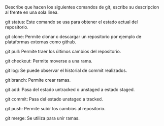 Describe que hacen los siguientes comandos de git, escribe su descripcion al frente en una sola linea.

git status: Este comando se usa para obtener el estado actual del repositorio.

git clone: Permite clonar o descargar un repositorio por ejemplo de plataformas externas como github.

git pull: Permite traer los últimos cambios del repositorio.

git checkout: Permite moverse a una rama.

git log: Se puede observar el historial de commit realizados.

git branch: Permite crear ramas.

git add: Pasa del estado untracked o unstaged a estado staged.

git commit: Pasa del estado unstaged a tracked.

git push: Permite subir los cambios al repositorio.

git merge: Se utiliza para unir ramas.
